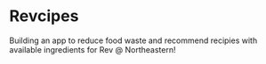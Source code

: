 # Revcipes

Building an app to reduce food waste and recommend recipies with available ingredients for Rev @ Northeastern!
